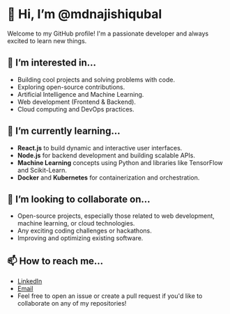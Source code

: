 # 👋 Hi, I’m @mdnajishiqubal

Welcome to my GitHub profile! I'm a passionate developer and always excited to learn new things.

## 👀 I’m interested in...
- Building cool projects and solving problems with code.
- Exploring open-source contributions.
- Artificial Intelligence and Machine Learning.
- Web development (Frontend & Backend).
- Cloud computing and DevOps practices.

## 🌱 I’m currently learning...
- **React.js** to build dynamic and interactive user interfaces.
- **Node.js** for backend development and building scalable APIs.
- **Machine Learning** concepts using Python and libraries like TensorFlow and Scikit-Learn.
- **Docker** and **Kubernetes** for containerization and orchestration.

## 💞️ I’m looking to collaborate on...
- Open-source projects, especially those related to web development, machine learning, or cloud technologies.
- Any exciting coding challenges or hackathons.
- Improving and optimizing existing software.

## 📫 How to reach me...

- [LinkedIn]([https://linkedin.com/in/your-profile](https://www.linkedin.com/in/md-najish-iqubal-a87a86236/))
- [Email](notifynajish@gmail.com) 
- Feel free to open an issue or create a pull request if you'd like to collaborate on any of my repositories!
